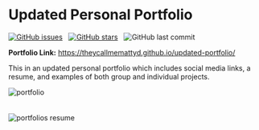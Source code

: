 # Updated Personal Portfolio  

[![GitHub issues](https://img.shields.io/github/issues/TheyCallMeMattyD/updated-portfolio?style=for-the-badge)](https://github.com/TheyCallMeMattyD/updated-portfolio/issues) &nbsp;
[![GitHub stars](https://img.shields.io/github/stars/TheyCallMeMattyD/updated-portfolio?style=for-the-badge)](https://github.com/TheyCallMeMattyD/updated-portfolio/stargazers) &nbsp;
![GitHub last commit](https://img.shields.io/github/last-commit/theycallmemattyd/updated-portfolio?style=for-the-badge)  


<b>Portfolio Link:</b> https://theycallmemattyd.github.io/updated-portfolio/

This in an updated personal portfolio which includes social media links, a resume, and examples of both group and individual projects.

![portfolio](https://user-images.githubusercontent.com/66084799/99284543-625a5700-2804-11eb-8112-ca50e0dd6400.png)
<br>
<br>
<br>
![portfolios resume](https://user-images.githubusercontent.com/66084799/95410715-b5321c00-08f2-11eb-80c4-8616a7ecd5f5.png)
